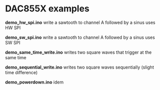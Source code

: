 
# DAC855X examples

**demo_hw_spi.ino**
write a sawtooth to channel A followed by a sinus 
uses HW SPI

**demo_sw_spi.ino**
write a sawtooth to channel A followed by a sinus 
uses SW SPI

**demo_same_time_write.ino**
writes two square waves that trigger at the same time

**demo_sequential_write.ino**
writes two square waves sequentially (slight time difference)

**demo_powerdown.ino**
idem

